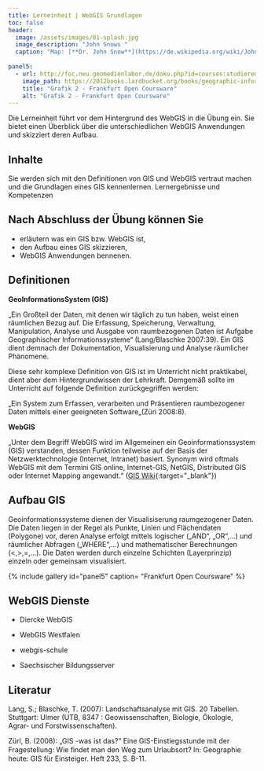 ```yaml
---
title: Lerneinheit | WebGIS Grundlagen
toc: false
header:
  image: /assets/images/01-splash.jpg
  image_description: "John Snows "
  caption: "Map: [**Dr. John Snow**](https://de.wikipedia.org/wiki/John_Snow_(Mediziner)) [Wellcome Library via wikimedia](https://w.wiki/QtV)"
  
panel5:  
  - url: http://foc.neu.geomedienlabor.de/doku.php?id=courses:studierende:ba:ub-kartographie:webgis:lerneinheit:le01
    image_path: https://2012books.lardbucket.org/books/geographic-information-system-basics/section_08/5e0adb92da29fb258470bfeb5265cc55.jpg
    title: "Grafik 2 - Frankfurt Open Coursware"
    alt: "Grafik 2 - Frankfurt Open Coursware"
---
```


Die Lerneinheit führt vor dem Hintergrund des WebGIS in die Übung ein. Sie bietet einen Überblick über die unterschiedlichen WebGIS Anwendungen und skizziert deren Aufbau. 

## Inhalte

Sie werden sich mit den Definitionen von GIS und WebGIS vertraut machen und die Grundlagen eines GIS kennenlernen.
Lernergebnisse und Kompetenzen

## Nach Abschluss der Übung können Sie

* erläutern was ein GIS bzw. WebGIS ist,
* den Aufbau eines GIS skizzieren,
* WebGIS Anwendungen bennenen.

## Definitionen

**GeoInformationsSystem (GIS)**

„Ein Großteil der Daten, mit denen wir täglich zu tun haben, weist einen räumlichen Bezug auf. Die Erfassung, Speicherung, Verwaltung, Manipulation, Analyse und Ausgabe von raumbezogenen Daten ist Aufgabe Geographischer Informationssysteme“ (Lang/Blaschke 2007:39). Ein GIS dient demnach der Dokumentation, Visualisierung und Analyse räumlicher Phänomene.

Diese sehr komplexe Definition von GIS ist im Unterricht nicht praktikabel, dient aber dem Hintergrundwissen der Lehrkraft. Demgemäß sollte im Unterricht auf folgende Definition zurückgegriffen werden:

„Ein System zum Erfassen, verarbeiten und Präsentieren raumbezogener Daten mittels einer geeigneten Software„(Züri 2008:8).

**WebGIS**

„Unter dem Begriff WebGIS wird im Allgemeinen ein Geoinformationssystem (GIS) verstanden, dessen Funktion teilweise auf der Basis der Netzwerktechnologie (Internet, Intranet) basiert. Synonym wird oftmals WebGIS mit dem Termini GIS online, Internet-GIS, NetGIS, Distributed GIS oder Internet Mapping angewandt.“ ([GIS Wiki](http://giswiki.org/wiki/WebGIS){:target="_blank"})

## Aufbau GIS

Geoinformationssysteme dienen der Visualisiserung raumgezogener Daten. Die Daten liegen in der Regel als Punkte, Linien und Flächendaten (Polygone) vor, deren Analyse erfolgt mittels logischer („AND“, „OR“,…) und räumlicher Abfragen („WHERE“,…) und mathematischer Berechnungen (<,>,=,…). Die Daten werden durch einzelne Schichten (Layerprinzip) einzeln oder gemeinsam visualisiert.

{% include gallery id="panel5"  caption= "Frankfurt Open Coursware" %}


## WebGIS Dienste

* Diercke WebGIS

* WebGIS Westfalen

* webgis-schule

* Saechsischer Bildungsserver

## Literatur

Lang, S.; Blaschke, T. (2007): Landschaftsanalyse mit GIS. 20 Tabellen. Stuttgart: Ulmer (UTB, 8347 : Geowissenschaften, Biologie, Ökologie, Agrar- und Forstwissenschaften).

Zürl, B. (2008): „GIS -was ist das?“ Eine GIS-Einstiegsstunde mit der Fragestellung: Wie ﬁndet man den Weg zum Urlaubsort? ln: Geographie heute: GIS für Einsteiger. Heft 233, S. B-11.
